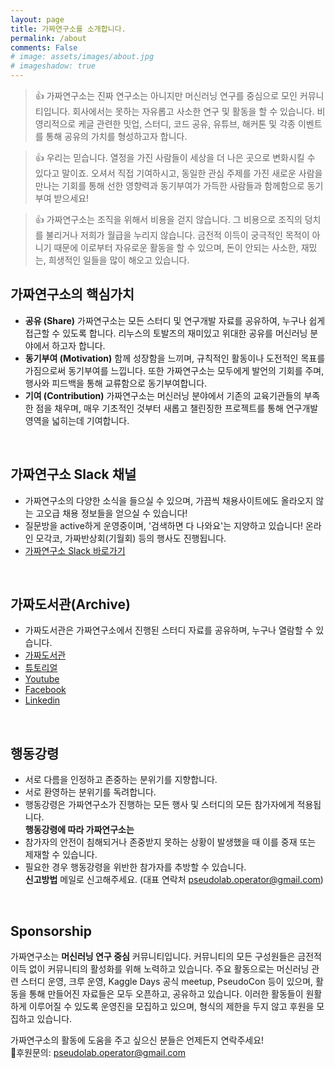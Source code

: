 ```yaml
---
layout: page
title: 가짜연구소를 소개합니다. 
permalink: /about
comments: False
# image: assets/images/about.jpg
# imageshadow: true
---
```


> 👍 가짜연구소는 진짜 연구소는 아니지만 머신러닝 연구를 중심으로 모인 커뮤니티입니다. 회사에서는 못하는 자유롭고 사소한 연구 및 활동을 할 수 있습니다. 비영리적으로 케글 관련한 밋업, 스터디, 코드 공유, 유튜브, 해커톤 및 각종 이벤트를 통해 공유의 가치를 형성하고자 합니다. 

> 👍 우리는 믿습니다. 열정을 가진 사람들이 세상을 더 나은 곳으로 변화시킬 수 있다고 말이죠. 오셔서 직접 기여하시고, 동일한 관심 주제를 가진 새로운 사람을 만나는 기회를 통해 선한 영향력과 동기부여가 가득한 사람들과 함께함으로 동기부여 받으세요!

> 👍 가짜연구소는 조직을 위해서 비용을 걷지 않습니다. 그 비용으로 조직의 덩치를 불리거나 저희가 월급을 누리지 않습니다. 금전적 이득이 궁극적인 목적이 아니기 때문에 이로부터 자유로운 활동을 할 수 있으며, 돈이 안되는 사소한, 재밌는, 희생적인 일들을 많이 해오고 있습니다.



## 가짜연구소의 핵심가치
- **공유 (Share)**
가짜연구소는 모든 스터디 및 연구개발 자료를 공유하여, 누구나 쉽게 접근할 수 있도록 합니다. 리누스의 토발즈의 재미있고 위대한 공유를 머신러닝 분야에서 하고자 합니다.
- **동기부여 (Motivation)**
함께 성장함을 느끼며, 규칙적인 활동이나 도전적인 목표를 가짐으로써 동기부여를 느낍니다. 또한 가짜연구소는 모두에게 발언의 기회를 주며, 행사와 피드백을 통해 교류함으로 동기부여합니다. 
- **기여 (Contribution)**
가짜연구소는 머신러닝 분야에서 기존의 교육기관들의 부족한 점을 채우며, 매우 기초적인 것부터 새롭고 챌린징한 프로젝트를 통해 연구개발 영역을 넓히는데 기여합니다.  
<br/>


## 가짜연구소 Slack 채널
- 가짜연구소의 다양한 소식을 들으실 수 있으며, 가끔씩 채용사이트에도 올라오지 않는 고오급 채용 정보들을 얻으실 수 있습니다!
- 질문방을 active하게 운영중이며, '검색하면 다 나와요'는 지양하고 있습니다! 온라인 모각코, 가짜반상회(기월회) 등의 행사도 진행됩니다.
- [가짜연구소 Slack 바로가기](https://join.slack.com/t/pseudolab/shared_invite/zt-t8aqyun4-_a5Mc8GMMbsiMbb~7M~Y6A)  
<br/>


## 가짜도서관(Archive)
- 가짜도서관은 가짜연구소에서 진행된 스터디 자료를 공유하며, 누구나 열람할 수 있습니다.
- [가짜도서관](https://www.notion.so/Archive-5bc7ea712dca4ad0857fe1e1d40a7a08)
- [튜토리얼](https://pseudo-lab.github.io/Tutorial-Book/)
- [Youtube](https://www.youtube.com/channel/UCLxNgQ_Ir6Cuod9mkBBiPEw)
- [Facebook](https://www.facebook.com/groups/pseudolab/)
- [Linkedin](https://www.linkedin.com/company/pseudolab/)  
<br/>


## 행동강령
- 서로 다름을 인정하고 존중하는 분위기를 지향합니다.
- 서로 환영하는 분위기를 독려합니다.
- 행동강령은 가짜연구소가 진행하는 모든 행사 및 스터디의 모든 참가자에게 적용됩니다.  
**행동강령에 따라 가짜연구소는**  
- 참가자의 안전이 침해되거나 존중받지 못하는 상황이 발생했을 때 이를 중재 또는 제재할 수 있습니다.
- 필요한 경우 행동강령을 위반한 참가자를 추방할 수 있습니다.  
**신고방법** 메일로 신고해주세요. (대표 연락처 pseudolab.operator@gmail.com)  
<br/>


## Sponsorship
가짜연구소는 **머신러닝 연구 중심** 커뮤니티입니다. 커뮤니티의 모든 구성원들은 금전적 이득 없이 커뮤니티의 활성화를 위해 노력하고 있습니다. 주요 활동으로는 머신러닝 관련 스터디 운영, 크루 운영, Kaggle Days 공식 meetup, PseudoCon 등이 있으며, 활동을 통해 만들어진 자료들은 모두 오픈하고, 공유하고 있습니다. 이러한 활동들이 원활하게 이루어질 수 있도록 운영진을 모집하고 있으며, 형식의 제한을 두지 않고 후원을 모집하고 있습니다.

가짜연구소의 활동에 도움을 주고 싶으신 분들은 언제든지 연락주세요!  
📩후원문의: pseudolab.operator@gmail.com  